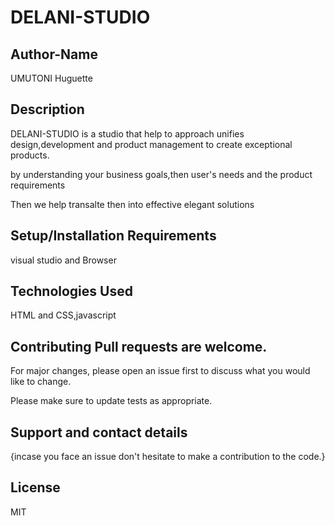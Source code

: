 # DELANI-STUDIO
## Author-Name
UMUTONI Huguette


## Description
DELANI-STUDIO is a studio that help to approach unifies design,development and product management to create exceptional products.

 by understanding your business goals,then user's needs and the product requirements

Then we help transalte then into effective elegant solutions

## Setup/Installation Requirements
visual studio and Browser

## Technologies Used
HTML and CSS,javascript

## Contributing Pull requests are welcome.
For major changes, please open an issue first to discuss what you would like to change.

Please make sure to update tests as appropriate.

## Support and contact details
{incase you face an issue don't hesitate to make a contribution to the code.}

## License
MIT
